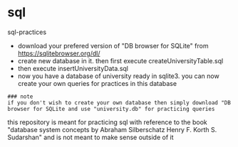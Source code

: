# sql
sql-practices

- download your prefered version of "DB browser for SQLite" from https://sqlitebrowser.org/dl/
- create new database in it. then first execute createUniversityTable.sql 
- then execute insertUniversityData.sql
- now you have a database of university ready in sqlite3. you can now create your own queries for practices in this database

```
### note
if you don't wish to create your own database then simply download "DB browser for SQLite and use "university.db" for practicing queries
```

this repository is meant for practicing sql with reference to the book 
"database system concepts by Abraham Silberschatz Henry F. Korth S. Sudarshan" and is not meant to make sense outside of it


